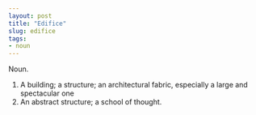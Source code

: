 ```yaml
---
layout: post
title: "Edifice"
slug: edifice
tags:
- noun
---
```


Noun.
1. A building; a structure; an architectural fabric, especially a large and spectacular one
2. An abstract structure; a school of thought.
